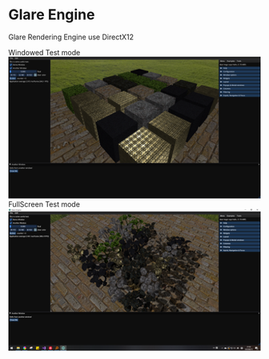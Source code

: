 # Glare Engine
Glare Rendering Engine  use DirectX12


Windowed Test mode
![demo](ScreenShot/screenshot2.png)
 FullScreen Test mode
![demo](ScreenShot/screenshot3.png)

